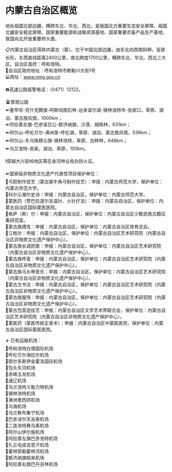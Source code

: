 # 内蒙古自治区概览  
地处祖国北部边疆，横跨东北、华北、西北，是我国北方重要生态安全屏障、祖国北疆安全稳定屏障、国家重要能源和战略资源基地、国家重要农畜产品生产基地、我国向北开放重要桥头堡。  
  
📋内蒙古自治区简称内蒙古（蒙）。位于中国北部边疆，由东北向西南斜伸，呈狭长形，东西直线距离2400公里，南北跨度1700公里，横跨东北、华北、西北三大区。自治区首府：呼和浩特。  
📍自治区政府地址：呼和浩特市敕勒川大街1号  
💻网址：<a href="http://www.nmg.gov.cn" target="_blank">www.nmg.gov.cn</a>  
  
☎️高速公路报警电话：（0471）12122。  
  
 🛣️景观公路  
⏩塞罕坝-克什克腾旗-阿斯哈图石林-达来诺尔湖-锡林浩特市-张家口，草原、湖泊、蒙古族风情，1000km；  
⏩阿拉善左旗-巴彦诺日公-额济纳旗，沙漠、胡杨林，631km；  
⏩阿尔山-呼伦贝尔-满洲里-呼伦湖，草原、湖泊、蒙古族风情，536km；  
⏩阿尔山-东乌珠穆沁旗-锡林浩特，草原、白桦林，648km；  
⏩乌兰浩特-突泉，湖泊、草原，100km。  
  
❗穿越大兴安岭地区需在金河林业局办防火证。  
  
⏩国家级非物质文化遗产代表性项目保护单位：  
🔸弓箭制作技艺（蒙古族牛角弓制作技艺）：申报：内蒙古师范大学，保护单位：内蒙古师范大学。  
🔸科尔沁潮尔史诗：申报：内蒙古自治区，保护单位：内蒙古师范大学。  
🔸蒙医药（赞巴拉道尔吉温针、火针疗法）：申报：内蒙古自治区，保护单位：内蒙古自治区国际蒙医医院。  
🔸格萨（斯）尔：申报：内蒙古自治区，保护单位：内蒙古自治区少数民族古籍征集研究室。  
🔸蒙古族搏克：申报：内蒙古自治区，保护单位：内蒙古自治区体育总会。  
🔸江格尔：申报：内蒙古自治区，保护单位：内蒙古自治区艺术研究院（内蒙古自治区非物质文化遗产保护中心）。  
🔸蒙古族长调民歌：申报：内蒙古自治区，保护单位：内蒙古自治区艺术研究院（内蒙古自治区非物质文化遗产保护中心）。  
🔸蒙古族呼麦：申报：内蒙古自治区，保护单位：内蒙古自治区艺术研究院（内蒙古自治区非物质文化遗产保护中心）。  
🔸蒙古族马头琴音乐：申报：内蒙古自治区，保护单位：内蒙古自治区艺术研究院（内蒙古自治区非物质文化遗产保护中心）。  
🔸蒙古文书法：申报：内蒙古自治区，保护单位：内蒙古自治区艺术研究院（内蒙古自治区非物质文化遗产保护中心）。  
🔸蒙古族服饰：申报：内蒙古自治区，保护单位：内蒙古自治区艺术研究院（内蒙古自治区非物质文化遗产保护中心）。  
🔸蒙古包营造技艺：申报：内蒙古自治区文学艺术界联合会，保护单位：内蒙古自治区艺术研究院（内蒙古自治区非物质文化遗产保护中心）。  
🔸蒙医药（蒙医传统正骨术）：申报：内蒙古自治区中蒙医医院，保护单位：内蒙古自治区国际蒙医医院。  
  
✈️ 已有运输机场：  
🔸呼和浩特白塔国际机场  
🔸呼伦贝尔海拉尔机场  
🔸鄂尔多斯伊金霍洛国际机场  
🔸包头东河机场  
🔸赤峰玉龙机场  
🔸通辽机场  
🔸乌兰浩特义勒力特机场  
🔸锡林浩特机场  
🔸满洲里西郊机场  
🔸乌海机场  
🔸乌兰察布集宁机场  
🔸巴彦淖尔天吉泰机场  
🔸二连浩特赛乌素机场  
🔸阿尔山伊尔施机场  
🔸阿拉善左旗巴彦浩特机场  
🔸扎兰屯成吉思汗机场  
🔸霍林郭勒霍林河机场  
🔸额济纳旗桃来机场  
🔸阿拉善右旗巴丹吉林机场  
  
 